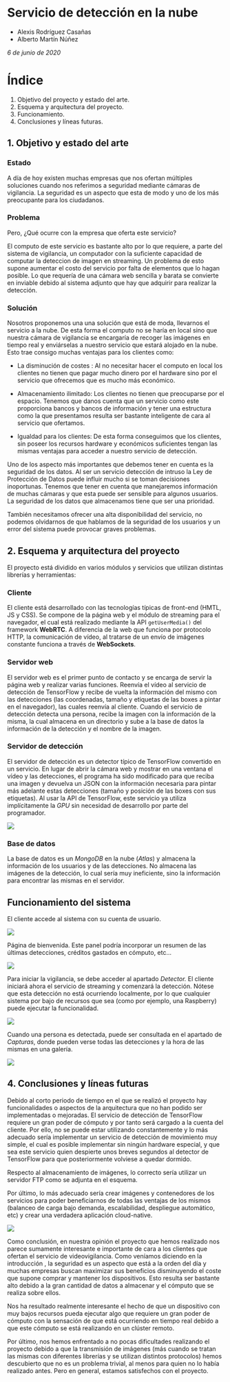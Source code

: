 
# Servicio de detección en la nube
* Alexis Rodríguez Casañas
* Alberto Martín Núñez

*6 de junio de 2020*

# Índice
1. Objetivo del proyecto y estado del arte.
2. Esquema y arquitectura del proyecto.
3. Funcionamiento.
4. Conclusiones y líneas futuras.

## 1. Objetivo y estado del arte

### Estado

A día de hoy existen muchas empresas que nos ofertan múltiples soluciones cuando nos referimos a seguridad mediante cámaras de vigilancia. La seguridad es un aspecto que esta de modo y uno de los más preocupante para los ciudadanos.

### Problema

Pero, ¿Qué ocurre con la empresa que oferta este servicio?

El computo de este servicio es bastante alto por lo que requiere, a parte del sistema de vigilancia, un computador con la suficiente capacidad de computar la deteccion de imagen en streaming. Un problema de esto supone aumentar el costo del servicio por falta de elementos que lo hagan posible. Lo que requería de una cámara web sencilla y barata se convierte en inviable debido al sistema adjunto que hay que adquirir para realizar la detección.

### Solución

Nosotros proponemos una una solución que está de moda, llevarnos el servicio a la nube. De esta forma el computo no se haría en local sino que nuestra cámara de vigilancia se encargaría de recoger las imágenes en tiempo real y enviárselas a nuestro servicio que estará alojado en la nube. Esto trae consigo muchas ventajas para los clientes como:

- La disminución de costes : Al no necesitar hacer el computo en local los clientes no tienen que pagar mucho dinero por el hardware sino por el servicio que ofrecemos que es mucho más económico.

- Almacenamiento ilimitado: Los clientes no tienen que preocuparse por el espacio. Tenemos que danos cuenta que un servicio como este proporciona bancos y bancos de información y tener una estructura como la que presentamos resulta ser bastante inteligente de cara al servicio que ofertamos.

- Igualdad para los clientes: De esta forma conseguimos que los clientes, sin poseer los recursos hardware y económicos suficientes tengan las mismas ventajas para acceder a nuestro servicio de detección.

  

Uno de los aspecto más importantes que debemos tener en cuenta es la seguridad de los datos. Al ser un servicio detección de intruso la Ley de Protección de Datos puede influir mucho si se toman decisiones inoportunas. Tenemos que tener en cuenta que manejaremos información de muchas cámaras y que esta puede ser sensible para algunos usuarios. La seguridad de los datos que almacenamos tiene que ser una prioridad.

  

También necesitamos ofrecer una alta disponibilidad del servicio, no podemos olvidarnos de que hablamos de la seguridad de los usuarios y un error del sistema puede provocar graves problemas.
## 2. Esquema y arquitectura del proyecto

El proyecto está dividido en varios módulos y servicios que utilizan distintas librerías y herramientas:
### Cliente
El cliente está desarrollado con las tecnologías típicas de front-end (HMTL, JS y CSS). Se compone de la página web y el módulo de streaming para el navegador, el cual está realizado mediante la API `getUserMedia()` del framework **WebRTC**. A diferencia de la web que funciona por protocolo HTTP, la comunicación de vídeo, al tratarse de un envío de imágenes constante funciona a través de **WebSockets**.
### Servidor web
El servidor web es el primer punto de contacto y se encarga de servir la página web y realizar varias funciones. Reenvía el vídeo al servicio de detección de TensorFlow y recibe de vuelta la información del mismo con las detecciones (las coordenadas, tamaño y etiquetas de las boxes a pintar en el navegador), las cuales reenvía al cliente. Cuando el servicio de detección detecta una persona, recibe la imagen con la información de la misma, la cual almacena en un directorio y sube a la base de datos la información de la detección y el nombre de la imagen.

### Servidor de detección
El servidor de detección es un detector típico de TensorFlow convertido en un servicio. En lugar de abrir la cámara web y mostrar en una ventana el vídeo y las detecciones, el programa ha sido modificado para que reciba una imagen y devuelva un JSON con la información necesaria para pintar más adelante estas detecciones (tamaño y posición de las boxes con sus etiquetas).
Al usar la API de TensorFlow, este servicio ya utiliza implícitamente la *GPU* sin necesidad de desarrollo por parte del programador.

![](https://i.ibb.co/wB01MSj/image.png)

### Base de datos
La base de datos es un *MongoDB* en la nube (*Atlas*) y almacena la información de los usuarios y de las detecciones. No almacena las imágenes de la detección, lo cual sería muy ineficiente, sino la información para encontrar las mismas en el servidor.

## Funcionamiento del sistema

El cliente accede al sistema con su cuenta de usuario.

![](https://i.ibb.co/qDkwQ6k/image.png)


Página de bienvenida. Este panel podría incorporar un resumen de las últimas detecciones, créditos gastados en cómputo, etc...

![](https://i.ibb.co/L6MT2SN/image.png)


Para iniciar la vigilancia, se debe acceder al apartado *Detector.* El cliente iniciará ahora el servicio de streaming y comenzará la detección. Nótese que esta detección no está ocurriendo localmente, por lo que cualquier sistema por bajo de recursos que sea (como por ejemplo, una Raspberry) puede ejecutar la funcionalidad.

![](https://i.ibb.co/SrYn482/image.png)


Cuando una persona es detectada, puede ser consultada en el apartado de *Capturas*, donde pueden verse todas las detecciones y la hora de las mismas en una galería.

![](https://i.ibb.co/1qFgcXy/image.png)


## 4. Conclusiones y líneas futuras
Debido al corto periodo de tiempo en el que se realizó el proyecto hay funcionalidades o aspectos de la arquitectura que no han podido ser implementadas o mejoradas. 
El servicio de detección de TensorFlow requiere un gran poder de cómputo y por tanto será cargado a la cuenta del cliente. Por ello, no se puede estar utilizando constantemente y lo más adecuado sería implementar un servicio de detección de movimiento muy simple, el cual es posible implementar sin ningún hardware especial, y que sea este servicio quien despierte unos breves segundos al detector de TensorFlow para que posteriormente volviese a quedar dormido.

Respecto al almacenamiento de imágenes, lo correcto sería utilizar un servidor FTP como se adjunta en el esquema.

Por último, lo más adecuado sería crear imágenes y contenedores de los servicios para poder beneficiarnos de todas las ventajas de los mismos (balanceo de carga bajo demanda, escalabilidad, despliegue automático, etc) y crear una verdadera aplicación cloud-native.

![](https://i.ibb.co/r6gvCs8/image.png)


Como conclusión, en nuestra opinión el proyecto que hemos realizado nos parece sumamente interesante e importante de cara a los clientes que ofertan el servicio de videovigilancia. Como veníamos diciendo en la introducción , la seguridad es un aspecto que está a la orden del día y muchas empresas buscan maximizar sus beneficios disminuyendo el coste que supone comprar y mantener los dispositivos. Esto resulta ser bastante alto debido a la gran cantidad de datos a almacenar y el cómputo que se realiza sobre ellos.

Nos ha resultado realmente interesante el hecho de que un dispositivo con muy bajos recursos pueda ejecutar algo que requiere un gran poder de cómputo con la sensación de que está ocurriendo en tiempo real debido a que este cómputo se está realizando en un clúster remoto.

Por último, nos hemos enfrentado a no pocas dificultades realizando el proyecto debido a que la transmisión de imágenes (más cuando se tratan las mismas con diferentes librerías y se utilizan distintos protocolos) hemos descubierto que no es un problema trivial, al menos para quien no lo había realizado antes. Pero en general, estamos satisfechos con el proyecto.
